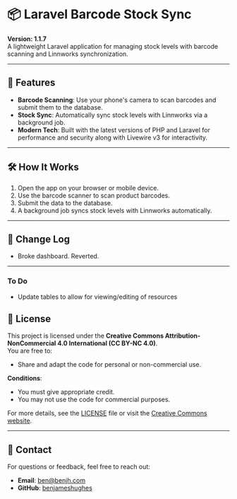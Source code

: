 # 📦 Laravel Barcode Stock Sync

**Version: 1.1.7**  
A lightweight Laravel application for managing stock levels with barcode scanning and Linnworks synchronization.

---

## 🚀 Features

- **Barcode Scanning**: Use your phone's camera to scan barcodes and submit them to the database.
- **Stock Sync**: Automatically sync stock levels with Linnworks via a background job.
- **Modern Tech**: Built with the latest versions of PHP and Laravel for performance and security along with Livewire v3 for interactivity.

---

## 🛠️ How It Works

1. Open the app on your browser or mobile device.
2. Use the barcode scanner to scan product barcodes.
3. Submit the data to the database.
4. A background job syncs stock levels with Linnworks automatically.

---

## 📜 Change Log

- Broke dashboard. Reverted.

---

### To Do

- Update tables to allow for viewing/editing of resources

## 📄 License

This project is licensed under the **Creative Commons Attribution-NonCommercial 4.0 International (CC BY-NC 4.0)**.  
You are free to:
- Share and adapt the code for personal or non-commercial use.

**Conditions**:
- You must give appropriate credit.
- You may not use the code for commercial purposes.

For more details, see the [LICENSE](LICENSE) file or visit the [Creative Commons website](https://creativecommons.org/licenses/by-nc/4.0/).

---

## 📧 Contact

For questions or feedback, feel free to reach out:
- **Email**: [ben@benjh.com](mailto:ben@benjh.com)
- **GitHub**: [benjameshughes](https://github.com/benjameshughes)
